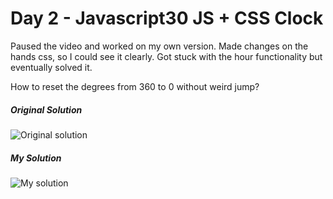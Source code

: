 # Day 2 - Javascript30 JS + CSS Clock


Paused the video and worked on my own version. Made changes on the hands css, so I could see it clearly. Got stuck with the hour functionality but eventually solved it. 

How to reset the degrees from 360 to 0 without weird jump? 

##### Original Solution

![Original solution](/images/original.png)

##### My Solution

![My solution](/images/mine.png)